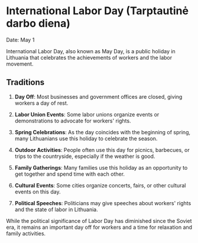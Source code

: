 # International Labor Day (Tarptautinė darbo diena)

Date: May 1

International Labor Day, also known as May Day, is a public holiday in Lithuania that celebrates the achievements of workers and the labor movement.

## Traditions

1. **Day Off**: Most businesses and government offices are closed, giving workers a day of rest.

2. **Labor Union Events**: Some labor unions organize events or demonstrations to advocate for workers' rights.

3. **Spring Celebrations**: As the day coincides with the beginning of spring, many Lithuanians use this holiday to celebrate the season.

4. **Outdoor Activities**: People often use this day for picnics, barbecues, or trips to the countryside, especially if the weather is good.

5. **Family Gatherings**: Many families use this holiday as an opportunity to get together and spend time with each other.

6. **Cultural Events**: Some cities organize concerts, fairs, or other cultural events on this day.

7. **Political Speeches**: Politicians may give speeches about workers' rights and the state of labor in Lithuania.

While the political significance of Labor Day has diminished since the Soviet era, it remains an important day off for workers and a time for relaxation and family activities.